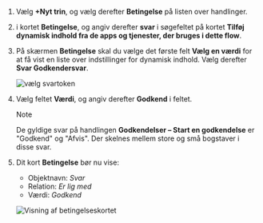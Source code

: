 1. Vælg **+Nyt trin**, og vælg derefter **Betingelse** på listen over handlinger.
1. i kortet **Betingelse**, og angiv derefter **svar** i søgefeltet på kortet **Tilføj dynamisk indhold fra de apps og tjenester, der bruges i dette flow**.
1. På skærmen **Betingelse** skal du vælge det første felt **Vælg en værdi** for at få vist en liste over indstillinger for dynamisk indhold. Vælg derefter **Svar Godkendersvar**.

    ![vælg svartoken](media/modern-approvals/search-for-response.png)
1. Vælg feltet **Værdi**, og angiv derefter **Godkend** i feltet.

   > [!NOTE]
   > De gyldige svar på handlingen **Godkendelser – Start en godkendelse** er "Godkend" og "Afvis". Der skelnes mellem store og små bogstaver i disse svar.

1. Dit kort **Betingelse** bør nu vise:
    
    * Objektnavn: *Svar*
    * Relation: *Er lig med*
    * Værdi: *Godkend*

    ![Visning af betingelseskortet](media/modern-approvals/response-condition-test.png "Visning af betingelseskortet")
